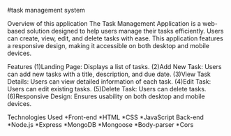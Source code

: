 #task management system

Overview of this application
The Task Management Application is a web-based solution designed to help users manage their tasks efficiently. Users can create, view, edit, and delete tasks with ease. This application features a responsive design, making it accessible on both desktop and mobile devices.

Features
(1)Landing Page: Displays a list of tasks.
(2)Add New Task: Users can add new tasks with a title, description, and due date.
(3)View Task Details: Users can view detailed information of each task.
(4)Edit Task: Users can edit existing tasks.
(5)Delete Task: Users can delete tasks.
(6)Responsive Design: Ensures usability on both desktop and mobile devices.

Technologies Used
  +Front-end
      *HTML
      *CSS
      *JavaScript
  Back-end
      *Node.js
      *Express
      *MongoDB
      *Mongoose
      *Body-parser
      *Cors
